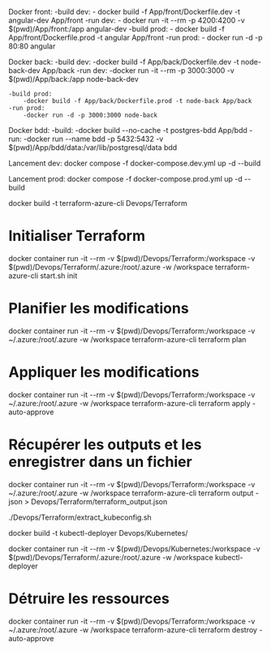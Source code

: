 Docker front:
    -build dev:
        - docker build -f App/front/Dockerfile.dev -t angular-dev App/front
    -run dev:
        - docker run -it --rm -p 4200:4200 -v $(pwd)/App/front:/app angular-dev
    -build prod:
        - docker build -f App/front/Dockerfile.prod -t angular App/front
    -run prod:
        - docker run -d -p 80:80 angular

Docker back:
    -build dev:
        -docker build -f App/back/Dockerfile.dev -t node-back-dev App/back
    -run dev:
        -docker run -it --rm -p 3000:3000 -v $(pwd)/App/back:/app node-back-dev

    -build prod:
        -docker build -f App/back/Dockerfile.prod -t node-back App/back
    -run prod:
        -docker run -d -p 3000:3000 node-back

Docker bdd:
    -build:
        -docker build --no-cache -t postgres-bdd App/bdd
    -run:
        -docker run --name bdd -p 5432:5432 -v $(pwd)/App/bdd/data:/var/lib/postgresql/data bdd

Lancement dev:
    docker compose -f docker-compose.dev.yml up -d --build

Lancement prod:
    docker compose -f docker-compose.prod.yml up -d --build


<!-- docker build -t nexusolo/devopsm2-front:latest -f App/front/Dockerfile.prod App/front
docker build -t nexusolo/devopsm2-back:latest -f App/back/Dockerfile.prod App/back
docker push nexusolo/devopsm2-front:latest
docker push nexusolo/devopsm2-back:latest -->


<!-- # Connectez-vous à Azure
az login

# Créez un groupe de ressources
az group create --name myResourceGroup --location eastus

# Créez un cluster AKS
az aks create --resource-group myResourceGroup --name myAKSCluster --node-count 2 --enable-addons monitoring --generate-ssh-keys

# Obtenez les informations d'identification du cluster
az aks get-credentials --resource-group myResourceGroup --name myAKSCluster

kubectl apply -f Devops/Kubernetes/deployment-front.yaml
kubectl apply -f Devops/Kubernetes/deployment-back.yaml
kubectl apply -f Devops/Kubernetes/deployment-bdd.yaml -->


docker build -t terraform-azure-cli Devops/Terraform
# Initialiser Terraform
docker container run -it --rm -v $(pwd)/Devops/Terraform:/workspace -v $(pwd)/Devops/Terraform/.azure:/root/.azure -w /workspace terraform-azure-cli start.sh init

# Planifier les modifications
docker container run -it --rm -v $(pwd)/Devops/Terraform:/workspace -v ~/.azure:/root/.azure -w /workspace terraform-azure-cli terraform plan

# Appliquer les modifications
docker container run -it --rm -v $(pwd)/Devops/Terraform:/workspace -v ~/.azure:/root/.azure -w /workspace terraform-azure-cli terraform apply -auto-approve

# Récupérer les outputs et les enregistrer dans un fichier
docker container run -it --rm -v $(pwd)/Devops/Terraform:/workspace -v ~/.azure:/root/.azure -w /workspace terraform-azure-cli terraform output -json > Devops/Terraform/terraform_output.json

./Devops/Terraform/extract_kubeconfig.sh

docker build -t kubectl-deployer Devops/Kubernetes/

docker container run -it --rm -v $(pwd)/Devops/Kubernetes:/workspace -v $(pwd)/Devops/Terraform/.azure:/root/.azure -w /workspace kubectl-deployer

# Détruire les ressources
docker container run -it --rm -v $(pwd)/Devops/Terraform:/workspace -v ~/.azure:/root/.azure -w /workspace terraform-azure-cli terraform destroy -auto-approve
